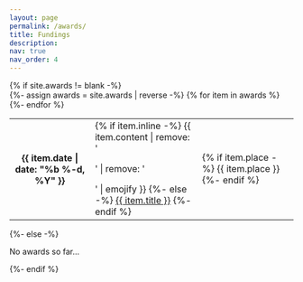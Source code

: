 ```yaml
---
layout: page
permalink: /awards/
title: Fundings
description: 
nav: true
nav_order: 4
---
```



<!-- pages/awards.md -->
<div class="awards">
{% if site.awards != blank -%} 
<div class="table-responsive">
    <table class="table table-sm table-borderless">
    {%- assign awards = site.awards | reverse -%} 
    {% for item in awards %} 
    <tr>
        <th scope="row">{{ item.date | date: "%b %-d, %Y" }}</th>
        <td>
        {% if item.inline -%} 
            {{ item.content | remove: '<p>' | remove: '</p>' | emojify }}
        {%- else -%} 
            <a class="awards-title" href="{{ item.url | relative_url }}">{{ item.title }}</a>
        {%- endif %} 
        </td>
        <td>
        {% if item.place -%} 
            <span class="awards-place">{{ item.place }}</span>
        {%- endif %}
        </td>
    </tr>
    {%- endfor %} 
    </table>
</div>
{%- else -%} 
<p>No awards so far...</p>
{%- endif %} 
</div>
